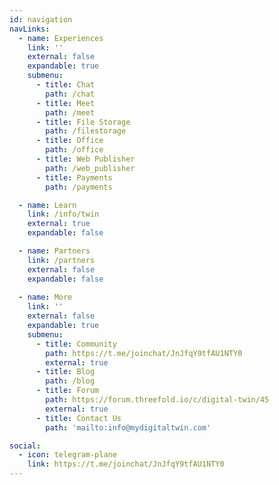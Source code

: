 ```yaml
---
id: navigation
navLinks:
  - name: Experiences
    link: ''
    external: false
    expandable: true
    submenu:
      - title: Chat
        path: /chat
      - title: Meet
        path: /meet
      - title: File Storage
        path: /filestorage
      - title: Office
        path: /office
      - title: Web Publisher
        path: /web_publisher
      - title: Payments
        path: /payments

  - name: Learn
    link: /info/twin
    external: true
    expandable: false

  - name: Partners
    link: /partners
    external: false
    expandable: false
 
  - name: More
    link: ''
    external: false
    expandable: true
    submenu:
      - title: Community
        path: https://t.me/joinchat/JnJfqY9tfAU1NTY0
        external: true
      - title: Blog
        path: /blog       
      - title: Forum
        path: https://forum.threefold.io/c/digital-twin/45
        external: true
      - title: Contact Us
        path: 'mailto:info@mydigitaltwin.com'

social:
  - icon: telegram-plane
    link: https://t.me/joinchat/JnJfqY9tfAU1NTY0
---
```


<!--

  - name: Wiki
    link: http://wiki.twin.threefold.io/
    external: true
    expandable: false

  - name: Team
    link: /team
    external: false
    expandable: false
    submenu:
      - title: ''
        path: ''
        external: true

-->

<!-- social:
  - icon: telegram-plane
    link: '' #telegaram link

  - icon: linkedin
    link: '' #linkedin link -->

